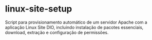 # linux-site-setup
 Script para provisionamento automático de um servidor Apache com a aplicação Linux Site DIO, incluindo instalação de pacotes essenciais, download, extração e configuração de permissões.
